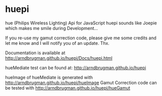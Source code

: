 huepi
=====

hue (Philips Wireless Lighting) Api for JavaScript
huepi sounds like Joepie which makes me smile during Development...

If you re-use my gamut correction code, please give me some credits and let me know and I will notify you of an update. Thx.

Documentation is available at http://arndbrugman.github.io/huepi/Docs/huepi.html

hueMediate test can be found at: http://arndbrugman.github.io/huepi

hueImage of hueMediate is generated with http://arndbrugman.github.io/huepi/hueImage
Gamut Correction code can be tested with http://arndbrugman.github.io/huepi/hueGamut